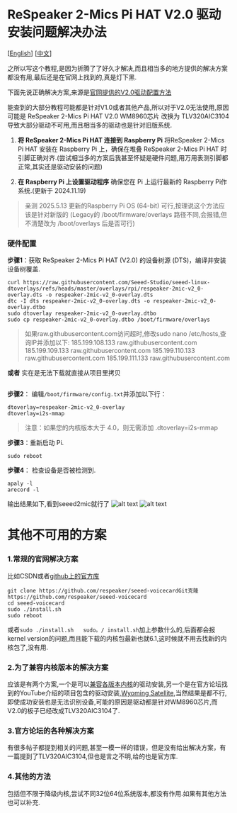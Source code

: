 # ReSpeaker 2-Mics Pi HAT V2.0 驱动安装问题解决办法

[[English](README_en.md)] [[中文](README_zh.md)]

之所以写这个教程,是因为折腾了了好久才解决,而且相当多的地方提供的解决方案都没有用,最后还是在官网上找到的,真是灯下黑.

下面先说正确解决方案,来源是[官网提供的V2.0驱动配置方法](https://wiki.seeedstudio.com/respeaker_2_mics_pi_hat_raspberry_v2/)

能查到的大部分教程可能都是针对V1.0或者其他产品,所以对于V2.0无法使用,原因可能是 ReSpeaker 2-Mics Pi HAT V2.0 WM8960芯片 改换为 TLV320AIC3104 导致大部分驱动不可用,而且相当多的驱动也是针对旧版系统.

1. **将 ReSpeaker 2-Mics Pi HAT 连接到 Raspberry Pi**
将ReSpeaker 2-Mics Pi HAT 安装在 Raspberry Pi 上，确保在堆叠 ReSpeaker 2-Mics Pi HAT 时引脚正确对齐.(尝试相当多的方案后我甚至怀疑是硬件问题,用万用表测引脚都正常,其实还是驱动安装的问题)

2. **在 Raspberry Pi 上设置驱动程序**
确保您在 Pi 上运行最新的 Raspberry Pi作系统.(更新于 2024.11.19)
>  亲测 2025.5.13 更新的Raspberry Pi OS (64-bit) 可行,按理说这个方法应该是针对新版的 (Legacy的 /boot/firmware/overlays 路径不同,会报错,但不清楚改为 /boot/overlays 后是否可行)

###  硬件配置
**步骤1**：获取 ReSpeaker 2-Mics Pi HAT (V2.0) 的设备树源 (DTS)，编译并安装设备树覆盖.
```
curl https://raw.githubusercontent.com/Seeed-Studio/seeed-linux-dtoverlays/refs/heads/master/overlays/rpi/respeaker-2mic-v2_0-overlay.dts -o respeaker-2mic-v2_0-overlay.dts
dtc -I dts respeaker-2mic-v2_0-overlay.dts -o respeaker-2mic-v2_0-overlay.dtbo
sudo dtoverlay respeaker-2mic-v2_0-overlay.dtbo
sudo cp respeaker-2mic-v2_0-overlay.dtbo /boot/firmware/overlays
```
>如果raw.githubusercontent.com访问超时,修改sudo nano /etc/hosts,查询IP并添加以下:
>185.199.108.133 raw.githubusercontent.com
>185.199.109.133 raw.githubusercontent.com
>185.199.110.133 raw.githubusercontent.com
>185.199.111.133 raw.githubusercontent.com

**或者**
实在是无法下载就直接从项目里拷贝
```

```


**步骤2**： 编辑`/boot/firmware/config.txt`并添加以下行：
```
dtoverlay=respeaker-2mic-v2_0-overlay
dtoverlay=i2s-mmap
```
>注意：如果您的内核版本大于 4.0，则无需添加 .dtoverlay=i2s-mmap

**步骤3**：重新启动 Pi.
```
sudo reboot
```
**步骤4**： 检查设备是否被检测到.
```
apaly -l
arecord -l
```
输出结果如下,看到seeed2mic就行了
![alt text](image.png)
![alt text](image-1.png)



# 其他不可用的方案
### 1.常规的官网解决方案
比如CSDN或者[github上的官方库](https://github.com/respeaker/seeed-voicecard)
```
git clone https://github.com/respeaker/seeed-voicecardGit克隆https://github.com/respeaker/seeed-voicecard
cd seeed-voicecard
sudo ./install.sh
sudo reboot
```
或者`sudo ./install.sh   sudo。/ install.sh`加上参数什么的,后面都会报kernel version的问题,而且能下载的内核包最新也就6.1,这时候就不用去找新的内核包了,没有用.

### 2.为了兼容内核版本的解决方案
应该是有两个方案,一个是可以[兼容各版本内核](https://github.com/HinTak/seeed-voicecard/tree/v6.12)的驱动安装,另一个是在官方论坛找到的YouTube介绍的项目包含的驱动安装,[Wyoming Satellite](https://github.com/rhasspy/wyoming-satellite/tree/master/docs),当然结果是都不行,即使成功安装也是无法识别设备,可能的原因是驱动都是针对WM8960芯片,而V2.0的板子已经改成TLV320AIC3104了.

### 3.官方论坛的各种解决方案
有很多帖子都提到相关的问题,甚至一模一样的错误，但是没有给出解决方案，有一篇提到了TLV320AIC3104,但也是言之不明,给的也是官方库.

### 4.其他的方法
包括但不限于降级内核,尝试不同32位64位系统版本,都没有作用.如果有其他方法也可以补充.
